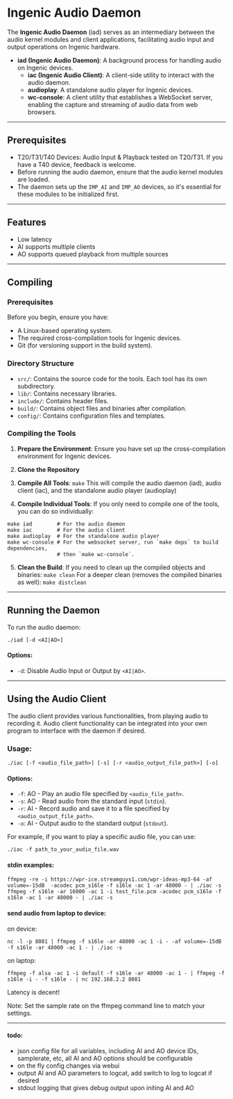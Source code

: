 # Ingenic Audio Daemon

The **Ingenic Audio Daemon** (iad) serves as an intermediary between the audio kernel modules and client applications, facilitating audio input and output operations on Ingenic hardware.

- **iad (Ingenic Audio Daemon)**: A background process for handling audio on Ingenic devices.
  - **iac (Ingenic Audio Client)**: A client-side utility to interact with the audio daemon.
  - **audioplay**: A standalone audio player for Ingenic devices.
  - **wc-console**: A client utility that establishes a WebSocket server, enabling the capture and streaming of audio data from web browsers.

---

## Prerequisites

- T20/T31/T40 Devices: Audio Input & Playback tested on T20/T31.  If you have a T40 device, feedback is welcome.
- Before running the audio daemon, ensure that the audio kernel modules are loaded.
- The daemon sets up the `IMP_AI` and `IMP_AO` devices, so it's essential for these modules to be initialized first.

---

## Features

- Low latency
- AI supports multiple clients
- AO supports queued playback from multiple sources

---

## Compiling

### Prerequisites

Before you begin, ensure you have:

- A Linux-based operating system.
- The required cross-compilation tools for Ingenic devices.
- Git (for versioning support in the build system).

### Directory Structure

- `src/`: Contains the source code for the tools. Each tool has its own subdirectory.
- `lib/`: Contains necessary libraries.
- `include/`: Contains header files.
- `build/`: Contains object files and binaries after compilation.
- `config/`: Contains configuration files and templates.

### Compiling the Tools

1. **Prepare the Environment**: Ensure you have set up the cross-compilation environment for Ingenic devices.

2. **Clone the Repository**

3. **Compile All Tools**: `make`
This will compile the audio daemon (iad), audio client (iac), and the standalone audio player (audioplay)

4. **Compile Individual Tools**:
If you only need to compile one of the tools, you can do so individually:
```
make iad        # For the audio daemon
make iac        # For the audio client
make audioplay  # For the standalone audio player
make wc-console # For the websocket server, run `make deps` to build dependencies, 
                # then `make wc-console`.
```

5. **Clean the Build**:
If you need to clean up the compiled objects and binaries:
`make clean`
For a deeper clean (removes the compiled binaries as well):
`make distclean`

---

## Running the Daemon

To run the audio daemon:

```
./iad [-d <AI|AO>]
```

#### Options:

- `-d`: Disable Audio Input or Output by `<AI|AO>`.

---

## Using the Audio Client

The audio client provides various functionalities, from playing audio to recording it.  Audio client functionality can be integrated into your own program to interface with the daemon if desired.

### Usage:

```
./iac [-f <audio_file_path>] [-s] [-r <audio_output_file_path>] [-o]
```

#### Options:

- `-f`: AO - Play an audio file specified by `<audio_file_path>`.
- `-s`: AO - Read audio from the standard input (`stdin`).
- `-r`: AI - Record audio and save it to a file specified by `<audio_output_file_path>`.
- `-o`: AI - Output audio to the standard output (`stdout`).

For example, if you want to play a specific audio file, you can use:

```
./iac -f path_to_your_audio_file.wav
```

#### stdin examples:

```
ffmpeg -re -i https://wpr-ice.streamguys1.com/wpr-ideas-mp3-64 -af volume=-15dB  -acodec pcm_s16le -f s16le -ac 1 -ar 48000 - | ./iac -s
ffmpeg -f s16le -ar 16000 -ac 1 -i test_file.pcm -acodec pcm_s16le -f s16le -ac 1 -ar 48000 - | ./iac -s
```

#### send audio from laptop to device:

on device:

```
nc -l -p 8081 | ffmpeg -f s16le -ar 48000 -ac 1 -i - -af volume=-15dB -f s16le -ar 48000 -ac 1 - | ./iac -s
```
on laptop:

```
ffmpeg -f alsa -ac 1 -i default -f s16le -ar 48000 -ac 1 - | ffmpeg -f s16le -i - -f s16le - | nc 192.168.2.2 8081
```

Latency is decent!

Note: Set the sample rate on the ffmpeg command line to match your settings.

---

#### todo:

- json config file for all variables, including AI and AO device IDs, samplerate, etc, all AI and AO options should be configurable  
- on the fly config changes via webui  
- output AI and AO parameters to logcat, add switch to log to logcat if desired  
- stdout logging that gives debug output upon initing AI and AO  
